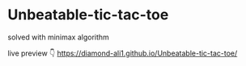 # Unbeatable-tic-tac-toe
solved with minimax algorithm

live preview 👇
https://diamond-ali1.github.io/Unbeatable-tic-tac-toe/
